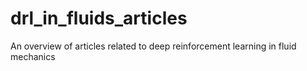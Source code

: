 # drl_in_fluids_articles
An overview of articles related to deep reinforcement learning in fluid mechanics
